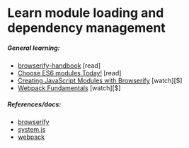 # Learn module loading and dependency management

##### General learning:

* [browserify-handbook](https://github.com/substack/browserify-handbook) [read]
* [Choose ES6 modules Today!](http://developer.telerik.com/featured/choose-es6-modules-today/) [read]
* [Creating JavaScript Modules with Browserify](http://www.pluralsight.com/courses/creating-javascript-modules-browserify) [watch][$]
* [Webpack Fundamentals](http://www.pluralsight.com/courses/webpack-fundamentals) [watch][$]

##### References/docs:

* [browserify](http://browserify.org/)
* [system.js](https://github.com/systemjs/systemjs)
* [webpack](http://webpack.github.io/)





















 






